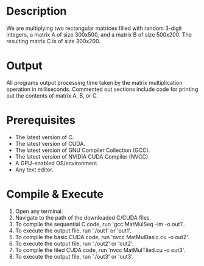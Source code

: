 # Description
We are multiplying two rectangular matrices filled with random 3-digit integers, a matrix A of size 300x500, and a matrix B of size 500x200. The resulting matrix C is of size 300x200.

# Output
All programs output processing time taken by the matrix multiplication operation in milliseconds. Commented out sections include code for printing out the contents of matrix A, B, or C.

# Prerequisites
- The latest version of C.
- The latest version of CUDA.
- The latest version of GNU Compiler Collection (GCC).
- The latest version of NVIDIA CUDA Compiler (NVCC).
- A GPU-enabled OS/environment.
- Any text editor.

# Compile & Execute
1. Open any terminal.
2. Navigate to the path of the downloaded C/CUDA files.
3. To compile the sequential C code, run 'gcc MatMulSeq -lm -o out1'.
4. To execute the output file, run './out1' or 'out1'.
5. To compile the basic CUDA code, run 'nvcc MatMulBasic.cu -o out2'.
6. To execute the output file, run './out2' or 'out2'.
7. To compile the tiled CUDA code, run 'nvcc MatMulTiled.cu -o out3'.
8. To execute the output file, run './out3' or 'out3'.
